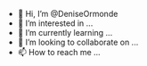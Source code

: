 - 👋 Hi, I’m @DeniseOrmonde
- 👀 I’m interested in ...
- 🌱 I’m currently learning ...
- 💞️ I’m looking to collaborate on ...
- 📫 How to reach me ...

<!---
DeniseOrmonde/DeniseOrmonde is a ✨ special ✨ repository because its `README.md` (this file) appears on your GitHub profile.
You can click the Preview link to take a look at your changes.
--->
